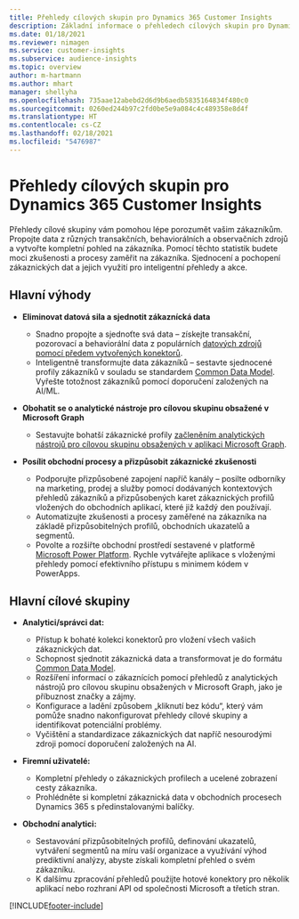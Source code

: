 ```yaml
---
title: Přehledy cílových skupin pro Dynamics 365 Customer Insights
description: Základní informace o přehledech cílových skupin pro Dynamics 365 Customer Insights.
ms.date: 01/18/2021
ms.reviewer: nimagen
ms.service: customer-insights
ms.subservice: audience-insights
ms.topic: overview
author: m-hartmann
ms.author: mhart
manager: shellyha
ms.openlocfilehash: 735aae12abebd2d6d9b6aedb5835164834f480c0
ms.sourcegitcommit: 0260ed244b97c2fd0be5e9a084c4c489358e8d4f
ms.translationtype: HT
ms.contentlocale: cs-CZ
ms.lasthandoff: 02/18/2021
ms.locfileid: "5476987"
---
```

# <a name="audience-insights-for-dynamics-365-customer-insights-overview"></a>Přehledy cílových skupin pro Dynamics 365 Customer Insights

Přehledy cílové skupiny vám pomohou lépe porozumět vašim zákazníkům. Propojte data z různých transakčních, behaviorálních a observačních zdrojů a vytvořte kompletní pohled na zákazníka. Pomocí těchto statistik budete moci zkušenosti a procesy zaměřit na zákazníka. Sjednocení a pochopení zákaznických dat a jejich využití pro inteligentní přehledy a akce.

## <a name="main-benefits"></a>Hlavní výhody 

- **Eliminovat datová sila a sjednotit zákaznícká data**

  - Snadno propojte a sjednoťte svá data – získejte transakční, pozorovací a behaviorální data z populárních [datových zdrojů pomocí předem vytvořených konektorů](data-sources.md).
  - Inteligentně transformujte data zákazníků – sestavte sjednocené profily zákazníků v souladu se standardem [Common Data Model](https://docs.microsoft.com/common-data-model/). Vyřešte totožnost zákazníků pomocí doporučení založených na AI/ML.

- **Obohatit se o analytické nástroje pro cílovou skupinu obsažené v Microsoft Graph**

  - Sestavujte bohatší zákaznické profily [začleněním analytických nástrojů pro cílovou skupinu obsažených v aplikaci Microsoft Graph](enrichment-microsoft-graph.md).  

- **Posílit obchodní procesy a přizpůsobit zákaznické zkušenosti**

  - Podporujte přizpůsobené zapojení napříč kanály – posilte odborníky na marketing, prodej a služby pomocí dodávaných kontextových přehledů zákazníků a přizpůsobených karet zákaznických profilů vložených do obchodních aplikací, které již každý den používají.
  - Automatizujte zkušenosti a procesy zaměřené na zákazníka na základě přizpůsobitelných profilů, obchodních ukazatelů a segmentů.
  - Povolte a rozšiřte obchodní prostředí sestavené v platformě [Microsoft Power Platform](https://powerplatform.microsoft.com/). Rychle vytvářejte aplikace s vloženými přehledy pomocí efektivního přístupu s minimem kódem v PowerApps.  

## <a name="key-audiences"></a>Hlavní cílové skupiny

- **Analytici/správci dat:**

  - Přístup k bohaté kolekci konektorů pro vložení všech vašich zákaznických dat.
  - Schopnost sjednotit zákaznická data a transformovat je do formátu [Common Data Model](https://docs.microsoft.com/common-data-model/).
  - Rozšíření informací o zákaznících pomocí přehledů z analytických nástrojů pro cílovou skupinu obsažených v Microsoft Graph, jako je příbuznost značky a zájmy.
  - Konfigurace a ladění způsobem „kliknutí bez kódu“, který vám pomůže snadno nakonfigurovat přehledy cílové skupiny a identifikovat potenciální problémy.
  - Vyčištění a standardizace zákaznických dat napříč nesourodými zdroji pomocí doporučení založených na AI.  

- **Firemní uživatelé:**

  - Kompletní přehledy o zákaznických profilech a ucelené zobrazení cesty zákazníka.
  - Prohlédněte si kompletní zákaznická data v obchodních procesech Dynamics 365 s předinstalovanými balíčky.

- **Obchodní analytici:**

  - Sestavování přizpůsobitelných profilů, definování ukazatelů, vytváření segmentů na míru vaší organizace a využívání výhod prediktivní analýzy, abyste získali kompletní přehled o svém zákazníku.  
  - K dalšímu zpracování přehledů použijte hotové konektory pro několik aplikací nebo rozhraní API od společnosti Microsoft a třetích stran.


[!INCLUDE[footer-include](../includes/footer-banner.md)]